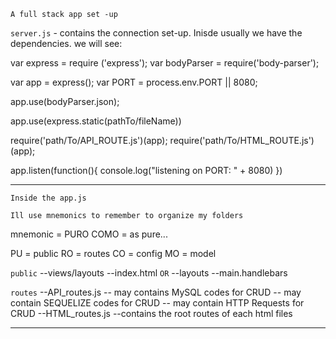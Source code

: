 `A full stack app set -up`

`server.js` - contains the connection set-up.  Inisde usually we have the dependencies.
we will see:

<!-- dependencies -->
var express = require ('express');
var bodyParser = require('body-parser');

<!-- set up the express app -->
var app = express();
var PORT = process.env.PORT || 8080;

<!--  express app bodyParser -->
<!-- see documentation usually and data acquired in `req.body` -->
app.use(bodyParser.json); 

<!-- static directory -->
<!-- this is for the css/html templates -->
app.use(express.static(pathTo/fileName))

<!-- routing -->
require('path/To/API_ROUTE.js')(app);
require('path/To/HTML_ROUTE.js')(app);



<!-- port listening to... -->
app.listen(function(){
	console.log("listening on PORT: " + 8080)
})

*****************************
`Inside the app.js`

`Ill use mnemonics to remember to organize my folders`

mnemonic = PURO COMO = as pure...

PU = public
RO = routes
CO = config
MO = model

`public`
--views/layouts
	--index.html `OR`
	--layouts
		--main.handlebars

`routes`
--API_routes.js
	-- may contains MySQL codes for CRUD
	-- may contain SEQUELIZE codes for CRUD
	-- may contain HTTP Requests for CRUD
--HTML_routes.js
	--contains the root routes of each html files

	

*****************************











